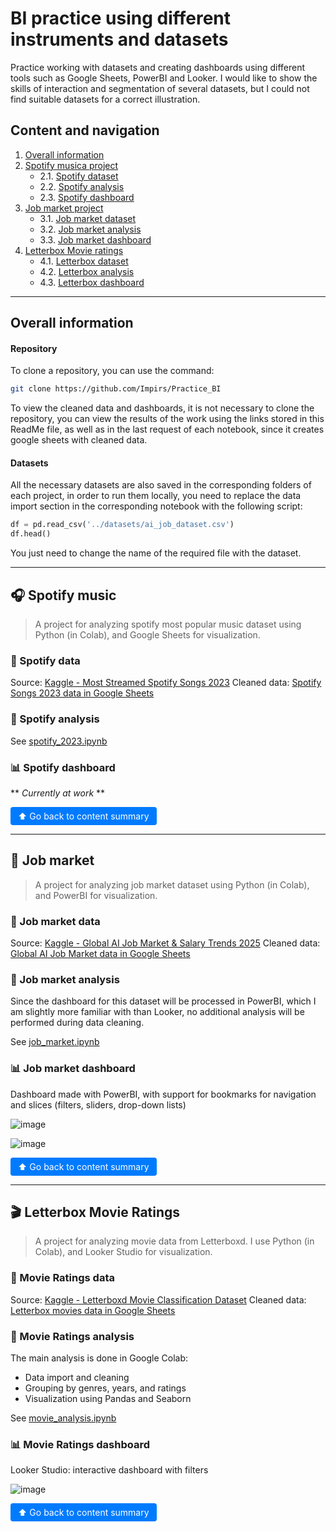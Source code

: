 # BI practice using different instruments and datasets

Practice working with datasets and creating dashboards using different tools such as Google Sheets, PowerBI and Looker.
I would like to show the skills of interaction and segmentation of several datasets, but I could not find suitable datasets for a correct illustration.

## Сontent and navigation

1. [Overall information](#overall-information)
2. [Spotify musica project](#-spotify-music)  
    - 2.1. [Spotify dataset](#-spotify-data)
    - 2.2. [Spotify analysis](#-spotify-analysis)
    - 2.3. [Spotify dashboard](#-spotify-dashboard)
3. [Job market project](#-job-market)
    - 3.1. [Job market dataset](#-job-market-data)
    - 3.2. [Job market analysis](#-job-market-analysis)
    - 3.3. [Job market dashboard](#-job-market-dashboard)
4. [Letterbox Movie ratings](#-letterbox-movie-ratings)
    - 4.1. [Letterbox dataset](#-movie-ratings-data)
    - 4.2. [Letterbox analysis](#-movie-ratings-analysis)
    - 4.3. [Letterbox dashboard](#-movie-ratings-dashboard)

---

## Overall information

#### Repository

To clone a repository, you can use the command:

```bash
git clone https://github.com/Impirs/Practice_BI
```

To view the cleaned data and dashboards, it is not necessary to clone the repository, you can view the results of the work using the links stored in this ReadMe file, as well as in the last request of each notebook, since it creates google sheets with cleaned data.

#### Datasets

All the necessary datasets are also saved in the corresponding folders of each project, in order to run them locally, you need to replace the data import section in the corresponding notebook with the following script:

```python
df = pd.read_csv('../datasets/ai_job_dataset.csv')
df.head()
```

You just need to change the name of the required file with the dataset.

---

## 🎧 Spotify music

> A project for analyzing spotify most popular music dataset using Python (in Colab), and Google Sheets for visualization.

### 📂 Spotify data

Source: [Kaggle - Most Streamed Spotify Songs 2023](https://www.kaggle.com/datasets/nelgiriyewithana/top-spotify-songs-2023)
Cleaned data: [Spotify Songs 2023 data in Google Sheets](https://docs.google.com/spreadsheets/d/1OjOW38H_CAGgtLh3JRtRV2ExGYNa3v2AAvqTGTlxT-k/edit?usp=sharing)

### 📓 Spotify analysis

See [spotify_2023.ipynb](movie/notebook/spotify_2023.ipynb)

### 📊 Spotify dashboard

** *Currently at work* **

<a href="#сontent-and-navigation" style="
  display: inline-block;
  padding: 6px 12px;
  background-color: #007BFF;
  color: white;
  text-decoration: none;
  border-radius: 4px;
">⬆ Go back to content summary</a>

---

## 💼 Job market

> A project for analyzing job market dataset using Python (in Colab), and PowerBI for visualization.

### 📂 Job market data

Source: [Kaggle - Global AI Job Market & Salary Trends 2025](https://www.kaggle.com/datasets/bismasajjad/global-ai-job-market-and-salary-trends-2025)
Cleaned data: [Global AI Job Market data in Google Sheets](https://docs.google.com/spreadsheets/d/1p17tgmPgQ7-iRgH0DqSZ-_zfiNU5vhKF9RDJttRzQFM/edit?usp=sharing)

### 📓 Job market analysis

Since the dashboard for this dataset will be processed in PowerBI, which I am slightly more familiar with than Looker, no additional analysis will be performed during data cleaning.

See [job_market.ipynb](movie/notebook/job_market.ipynb)

### 📊 Job market dashboard

Dashboard made with PowerBI, with support for bookmarks for navigation and slices (filters, sliders, drop-down lists)

![image](https://github.com/user-attachments/assets/180d93da-9e59-4c11-8efb-1e69d95a8c2c)

![image](https://github.com/user-attachments/assets/e7a92ecd-20b9-4ec4-b680-347305297e3c)

<a href="#сontent-and-navigation" style="
  display: inline-block;
  padding: 6px 12px;
  background-color: #007BFF;
  color: white;
  text-decoration: none;
  border-radius: 4px;
">⬆ Go back to content summary</a>

---

## 🎬 Letterbox Movie Ratings

> A project for analyzing movie data from Letterboxd. I use Python (in Colab), and Looker Studio for visualization.

### 📂 Movie Ratings data

Source: [Kaggle - Letterboxd Movie Classification Dataset](https://www.kaggle.com/datasets/sahilislam007/letterbox-movie-classification-dataset)
Cleaned data: [Letterbox movies data in Google Sheets](https://docs.google.com/spreadsheets/d/12qFLPA4N1vyGyqN7afeJnCHGJBjJfhmi0lCfqmmXemM/edit?usp=sharing)

### 📓 Movie Ratings analysis

The main analysis is done in Google Colab:

- Data import and cleaning
- Grouping by genres, years, and ratings
- Visualization using Pandas and Seaborn

See [movie_analysis.ipynb](movie/notebook/movie_analysis.ipynb)

### 📊 Movie Ratings dashboard

Looker Studio: interactive dashboard with filters  

![image](https://github.com/user-attachments/assets/5e276fcd-c190-48ad-b74b-3a87e3fc32c4)

<a href="#сontent-and-navigation" style="
  display: inline-block;
  padding: 6px 12px;
  background-color: #007BFF;
  color: white;
  text-decoration: none;
  border-radius: 4px;
">⬆ Go back to content summary</a>
